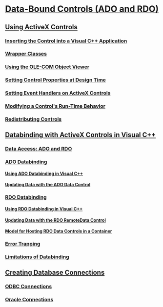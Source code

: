 # [Data-Bound Controls (ADO and RDO)](data-bound-controls-ado-and-rdo.md)
## [Using ActiveX Controls](using-activex-controls.md)
### [Inserting the Control into a Visual C++ Application](inserting-the-control-into-a-visual-cpp-application.md)
### [Wrapper Classes](wrapper-classes.md)
### [Using the OLE-COM Object Viewer](using-the-ole-com-object-viewer.md)
### [Setting Control Properties at Design Time](setting-control-properties-at-design-time.md)
### [Setting Event Handlers on ActiveX Controls](setting-event-handlers-on-activex-controls.md)
### [Modifying a Control's Run-Time Behavior](modifying-a-control-s-run-time-behavior.md)
### [Redistributing Controls](redistributing-controls.md)
## [Databinding with ActiveX Controls in Visual C++](databinding-with-activex-controls-in-visual-cpp.md)
### [Data Access: ADO and RDO](data-access-ado-and-rdo.md)
### [ADO Databinding](ado-databinding.md)
#### [Using ADO Databinding in Visual C++](using-ado-databinding-in-visual-cpp.md)
#### [Updating Data with the ADO Data Control](updating-data-with-the-ado-data-control.md)
### [RDO Databinding](rdo-databinding.md)
#### [Using RDO Databinding in Visual C++](using-rdo-databinding-in-visual-cpp.md)
#### [Updating Data with the RDO RemoteData Control](updating-data-with-the-rdo-remotedata-control.md)
#### [Model for Hosting RDO Data Controls in a Container](model-for-hosting-rdo-data-controls-in-a-container.md)
### [Error Trapping](error-trapping.md)
### [Limitations of Databinding](limitations-of-databinding.md)
## [Creating Database Connections](creating-database-connections.md)
### [ODBC Connections](odbc-connections.md)
### [Oracle Connections](oracle-connections.md)


<!--HONumber=Jan17_HO2-->


